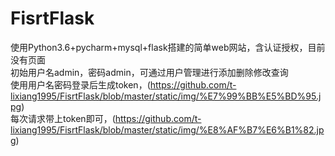 # FisrtFlask
使用Python3.6+pycharm+mysql+flask搭建的简单web网站，含认证授权，目前没有页面<br/>
初始用户名admin，密码admin，可通过用户管理进行添加删除修改查询<br/>
使用用户名密码登录后生成token，(https://github.com/t-lixiang1995/FisrtFlask/blob/master/static/img/%E7%99%BB%E5%BD%95.jpg) <br/>
每次请求带上token即可，(https://github.com/t-lixiang1995/FisrtFlask/blob/master/static/img/%E8%AF%B7%E6%B1%82.jpg) <br/>
